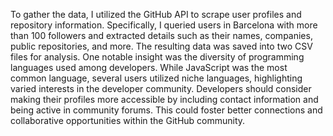 To gather the data, I utilized the GitHub API to scrape user profiles and repository information. Specifically, I queried users in Barcelona with more than 100 followers and extracted details such as their names, companies, public repositories, and more. The resulting data was saved into two CSV files for analysis.
One notable insight was the diversity of programming languages used among developers. While JavaScript was the most common language, several users utilized niche languages, highlighting varied interests in the developer community.
Developers should consider making their profiles more accessible by including contact information and being active in community forums. This could foster better connections and collaborative opportunities within the GitHub community.

